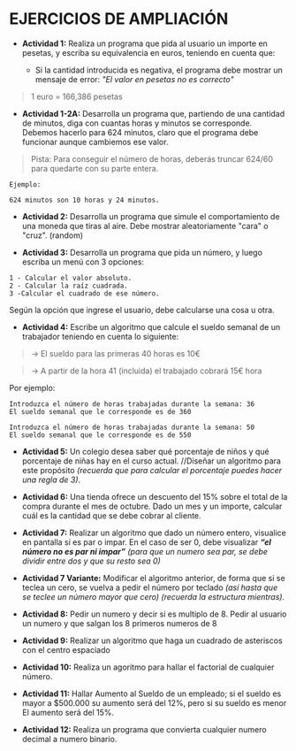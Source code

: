 # EJERCICIOS DE AMPLIACIÓN

* **Actividad 1:** Realiza un programa que pida al usuario un importe en pesetas, y escriba su equivalencia en euros, teniendo en cuenta que:

  - Si la cantidad introducida es negativa, el programa debe mostrar un mensaje de error: *"El valor en pesetas no es correcto"*
>1 euro = 166,386 pesetas

* **Actividad 1-2A:** Desarrolla un programa que, partiendo de una cantidad de minutos, diga con cuantas horas y minutos se corresponde. Debemos hacerlo para 624 minutos, claro que el programa debe funcionar aunque cambiemos ese valor. 
>Pista: Para conseguir el número de horas, deberás truncar 624/60 para quedarte con su parte entera.

````
Ejemplo: 

624 minutos son 10 horas y 24 minutos.
````

* **Actividad 2:** Desarrolla un programa que simule el comportamiento de una moneda que tiras al aire. Debe mostrar aleatoriamente "cara" o "cruz". (random)

* **Actividad 3:** Desarrolla un programa que pida un número, y luego escriba un menú con 3 opciones:
````
1 - Calcular el valor absoluto.
2 - Calcular la raíz cuadrada.
3 -Calcular el cuadrado de ese número. 
````
Según la opción que ingrese el usuario, debe calcularse una cosa u otra.

* **Actividad 4:** Escribe un algoritmo que calcule el sueldo semanal de un trabajador teniendo en cuenta lo siguiente:

>-> El sueldo para las primeras 40 horas es 10€

>-> A partir de la hora 41 (incluida) el trabajado cobrará 15€ hora

Por ejemplo:
````
Introduzca el número de horas trabajadas durante la semana: 36
El sueldo semanal que le corresponde es de 360
````
````
Introduzca el número de horas trabajadas durante la semana: 50
El sueldo semanal que le corresponde es de 550
````

* **Actividad 5:** Un colegio desea saber qué porcentaje de niños y qué porcentaje de niñas hay en el curso actual.
	//Diseñar un algoritmo para este propósito *(recuerda que para calcular el porcentaje puedes hacer una regla de 3)*.

* **Actividad 6:** Una tienda ofrece un descuento del 15% sobre el total de la compra durante el mes de octubre. Dado un mes y un importe, calcular cuál es la cantidad que se debe cobrar al cliente.

* **Actividad 7:** Realizar un algoritmo que dado un número entero, visualice en pantalla si es par o impar. En el caso de ser 0, debe visualizar ***“el número no es par ni impar”*** *(para que un numero sea par, se debe dividir entre dos y que su resto sea 0)*
  
* **Actividad 7 Variante:** Modificar el algoritmo anterior, de forma que si se teclea un cero, se vuelva a pedir el número por teclado *(así hasta que se teclee un número mayor que cero) (recuerda la estructura mientras).* 

* **Actividad 8:** Pedir un numero y decir si es multiplo de 8. Pedir al usuario un numero y que salgan los 8 primeros numeros de 8

* **Actividad 9:** Realizar un algoritmo que haga un cuadrado de asteriscos con el centro espaciado

* **Actividad 10:** Realiza un agoritmo para hallar el factorial de cualquier número.

 * **Actividad 11:**  Hallar Aumento al Sueldo de un empleado; si el sueldo es mayor a $500.000 su aumento será del 12%, pero si su sueldo es menor El aumento será del 15%.
  
 * **Actividad 12:** Realiza un programa que convierta cualquier numero decimal a numero binario.
